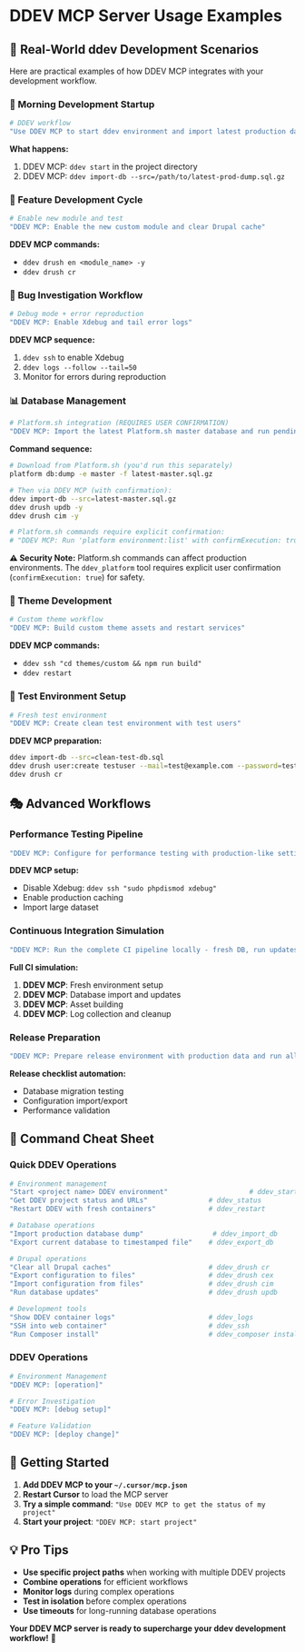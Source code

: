 # DDEV MCP Server Usage Examples

## 🎯 **Real-World ddev Development Scenarios**

Here are practical examples of how DDEV MCP integrates with your development workflow.

### **🌅 Morning Development Startup**

```bash
# DDEV workflow
"Use DDEV MCP to start ddev environment and import latest production database"
```

**What happens:**
1. DDEV MCP: `ddev start` in the project directory
2. DDEV MCP: `ddev import-db --src=/path/to/latest-prod-dump.sql.gz`

### **🔧 Feature Development Cycle**

```bash
# Enable new module and test
"DDEV MCP: Enable the new custom module and clear Drupal cache"
```

**DDEV MCP commands:**
- `ddev drush en <module_name> -y`
- `ddev drush cr`

### **🐛 Bug Investigation Workflow**

```bash
# Debug mode + error reproduction
"DDEV MCP: Enable Xdebug and tail error logs"
```

**DDEV MCP sequence:**
1. `ddev ssh` to enable Xdebug
2. `ddev logs --follow --tail=50`
3. Monitor for errors during reproduction

### **📊 Database Management**

```bash
# Platform.sh integration (REQUIRES USER CONFIRMATION)
"DDEV MCP: Import the latest Platform.sh master database and run pending updates"
```

**Command sequence:**
```bash
# Download from Platform.sh (you'd run this separately)
platform db:dump -e master -f latest-master.sql.gz

# Then via DDEV MCP (with confirmation):
ddev import-db --src=latest-master.sql.gz
ddev drush updb -y
ddev drush cim -y

# Platform.sh commands require explicit confirmation:
# "DDEV MCP: Run 'platform environment:list' with confirmExecution: true"
```

**⚠️ Security Note:** Platform.sh commands can affect production environments. The `ddev_platform` tool requires explicit user confirmation (`confirmExecution: true`) for safety.

### **🎨 Theme Development**

```bash
# Custom theme workflow
"DDEV MCP: Build custom theme assets and restart services"
```

**DDEV MCP commands:**
- `ddev ssh "cd themes/custom && npm run build"`
- `ddev restart`

### **🧪 Test Environment Setup**

```bash
# Fresh test environment
"DDEV MCP: Create clean test environment with test users"
```

**DDEV MCP preparation:**
```bash
ddev import-db --src=clean-test-db.sql
ddev drush user:create testuser --mail=test@example.com --password=testpass  # Create test user
ddev drush cr
```

## 🎭 **Advanced Workflows**

### **Performance Testing Pipeline**

```bash
"DDEV MCP: Configure for performance testing with production-like settings"
```

**DDEV MCP setup:**
- Disable Xdebug: `ddev ssh "sudo phpdismod xdebug"`
- Enable production caching
- Import large dataset

### **Continuous Integration Simulation**

```bash
"DDEV MCP: Run the complete CI pipeline locally - fresh DB, run updates, build assets"
```

**Full CI simulation:**
1. **DDEV MCP**: Fresh environment setup
2. **DDEV MCP**: Database import and updates
3. **DDEV MCP**: Asset building
4. **DDEV MCP**: Log collection and cleanup

### **Release Preparation**

```bash
"DDEV MCP: Prepare release environment with production data and run all updates"
```

**Release checklist automation:**
- Database migration testing
- Configuration import/export
- Performance validation

## 📝 **Command Cheat Sheet**

### **Quick DDEV Operations**
```bash
# Environment management
"Start <project name> DDEV environment"                    # ddev_start
"Get DDEV project status and URLs"               # ddev_status
"Restart DDEV with fresh containers"             # ddev_restart

# Database operations
"Import production database dump"                 # ddev_import_db
"Export current database to timestamped file"    # ddev_export_db

# Drupal operations
"Clear all Drupal caches"                        # ddev_drush cr
"Export configuration to files"                  # ddev_drush cex
"Import configuration from files"                # ddev_drush cim
"Run database updates"                           # ddev_drush updb

# Development tools
"Show DDEV container logs"                       # ddev_logs
"SSH into web container"                         # ddev_ssh
"Run Composer install"                           # ddev_composer install
```

### **DDEV Operations**
```bash
# Environment Management
"DDEV MCP: [operation]"

# Error Investigation
"DDEV MCP: [debug setup]"

# Feature Validation
"DDEV MCP: [deploy change]"
```

## 🚀 **Getting Started**

1. **Add DDEV MCP to your `~/.cursor/mcp.json`**
2. **Restart Cursor** to load the MCP server
3. **Try a simple command**: `"Use DDEV MCP to get the status of my project"`
4. **Start your project**: `"DDEV MCP: start project"`

## 💡 **Pro Tips**

- **Use specific project paths** when working with multiple DDEV projects
- **Combine operations** for efficient workflows
- **Monitor logs** during complex operations
- **Test in isolation** before complex operations
- **Use timeouts** for long-running database operations

**Your DDEV MCP server is ready to supercharge your ddev development workflow!** 🎉
